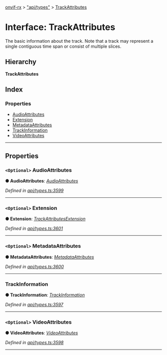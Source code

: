 [onvif-rx](../README.md) > ["api/types"](../modules/_api_types_.md) > [TrackAttributes](../interfaces/_api_types_.trackattributes.md)

# Interface: TrackAttributes

The basic information about the track. Note that a track may represent a single contiguous time span or consist of multiple slices.

## Hierarchy

**TrackAttributes**

## Index

### Properties

* [AudioAttributes](_api_types_.trackattributes.md#audioattributes)
* [Extension](_api_types_.trackattributes.md#extension)
* [MetadataAttributes](_api_types_.trackattributes.md#metadataattributes)
* [TrackInformation](_api_types_.trackattributes.md#trackinformation)
* [VideoAttributes](_api_types_.trackattributes.md#videoattributes)

---

## Properties

<a id="audioattributes"></a>

### `<Optional>` AudioAttributes

**● AudioAttributes**: *[AudioAttributes](_api_types_.trackattributes.md#audioattributes)*

*Defined in [api/types.ts:3599](https://github.com/patrickmichalina/onvif-rx/blob/034e4d6/src/api/types.ts#L3599)*

___
<a id="extension"></a>

### `<Optional>` Extension

**● Extension**: *[TrackAttributesExtension](_api_types_.trackattributesextension.md)*

*Defined in [api/types.ts:3601](https://github.com/patrickmichalina/onvif-rx/blob/034e4d6/src/api/types.ts#L3601)*

___
<a id="metadataattributes"></a>

### `<Optional>` MetadataAttributes

**● MetadataAttributes**: *[MetadataAttributes](_api_types_.trackattributes.md#metadataattributes)*

*Defined in [api/types.ts:3600](https://github.com/patrickmichalina/onvif-rx/blob/034e4d6/src/api/types.ts#L3600)*

___
<a id="trackinformation"></a>

###  TrackInformation

**● TrackInformation**: *[TrackInformation](_api_types_.trackinformation.md)*

*Defined in [api/types.ts:3597](https://github.com/patrickmichalina/onvif-rx/blob/034e4d6/src/api/types.ts#L3597)*

___
<a id="videoattributes"></a>

### `<Optional>` VideoAttributes

**● VideoAttributes**: *[VideoAttributes](_api_types_.trackattributes.md#videoattributes)*

*Defined in [api/types.ts:3598](https://github.com/patrickmichalina/onvif-rx/blob/034e4d6/src/api/types.ts#L3598)*

___

